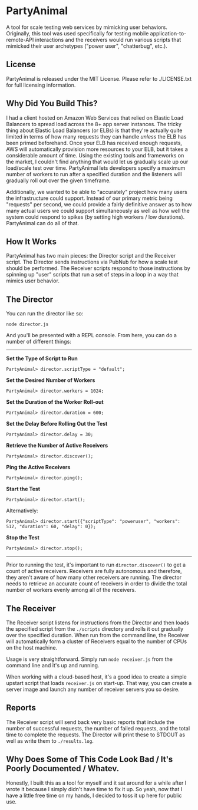 PartyAnimal
===========

A tool for scale testing web services by mimicking user behaviors. Originally,
this tool was used specifically for testing mobile application-to-remote-API interactions and the
receivers would run various scripts that mimicked their user archetypes ("power
user", "chatterbug", etc.).

License
-------

PartyAnimal is released under the MIT License. Please refer to ./LICENSE.txt for
full licensing information.


Why Did You Build This?
-----------------------

I had a client hosted on Amazon Web Services that relied on Elastic Load
Balancers to spread load across the 8+ app server instances. The tricky thing
about Elastic Load Balancers (or ELBs) is that they're actually quite limited
in terms of how many requests they can handle *unless* the ELB has been primed
beforehand. Once your ELB has received enough requests, AWS will automatically
provision more resources to your ELB, but it takes a considerable amount of
time. Using the existing tools and frameworks on the market, I couldn't find
anything that would let us gradually scale up our load/scale test over time.
PartyAnimal lets developers specify a maximum number of workers to run after
a specified duration and the listeners will gradually roll out over the given
timeframe.

Additionally, we wanted to be able to "accurately" project how many users the
infrastructure could support. Instead of our primary metric being "requests"
per second, we could provide a fairly definitive answer as to how many actual
users we could support simultaneously as well as how well the system could
respond to spikes (by setting high workers / low durations). PartyAnimal can
do all of that.


How It Works
------------

PartyAnimal has two main pieces: the Director script and the Receiver script.
The Director sends instructions via PubNub for how a scale test should be
performed. The Receiver scripts respond to those instructions by spinning up
"user" scripts that run a set of steps in a loop in a way that mimics user
behavior.


The Director
------------

You can run the director like so:

    node director.js

And you'll be presented with a REPL console. From here, you can do a number of
different things:

----------------------------------------

**Set the Type of Script to Run**

    PartyAnimal> director.scriptType = "default";

**Set the Desired Number of Workers**

    PartyAnimal> director.workers = 1024;

**Set the Duration of the Worker Roll-out**

    PartyAnimal> director.duration = 600;

**Set the Delay Before Rolling Out the Test**

    PartyAnimal> director.delay = 30;

**Retrieve the Number of Active Receivers**

    PartyAnimal> director.discover();

**Ping the Active Receivers**

    PartyAnimal> director.ping();

**Start the Test**

    PartyAnimal> director.start();

Alternatively:

    PartyAnimal> director.start({"scriptType": "poweruser", "workers": 512, "duration": 60, "delay": 0});

**Stop the Test**

    PartyAnimal> director.stop();

-----------------------------------------

Prior to running the test, it's important to run `director.discover()` to get
a count of active receivers. Receivers are fully autonomous and therefore, they
aren't aware of how many other receivers are running. The director needs to
retrieve an accurate count of receivers in order to divide the total number of
workers evenly among all of the receivers.


The Receiver
------------

The Receiver script listens for instructions from the Director and then loads
the specified script from the `./scripts` directory and rolls it out gradually
over the specified duration. When run from the command line, the Receiver will
automatically form a cluster of Receivers equal to the number of CPUs on the
host machine.

Usage is very straightforward. Simply run `node receiver.js` from the command
line and it's up and running.

When working with a cloud-based host, it's a good idea to create a simple
upstart script that loads `receiver.js` on start-up. That way, you can create
a server image and launch any number of receiver servers you so desire.


Reports
-------

The Receiver script will send back very basic reports that include the number
of successful requests, the number of failed requests, and the total time to
complete the requests. The Director will print these to STDOUT as well as write
them to `./results.log`.


Why Does Some of This Code Look Bad / It's Poorly Documented / Whatev.
----------------------------------------------------------------------

Honestly, I built this as a tool for myself and it sat around for a while after
I wrote it because I simply didn't have time to fix it up. So yeah, now that I
have a little free time on my hands, I decided to toss it up here for public use.
